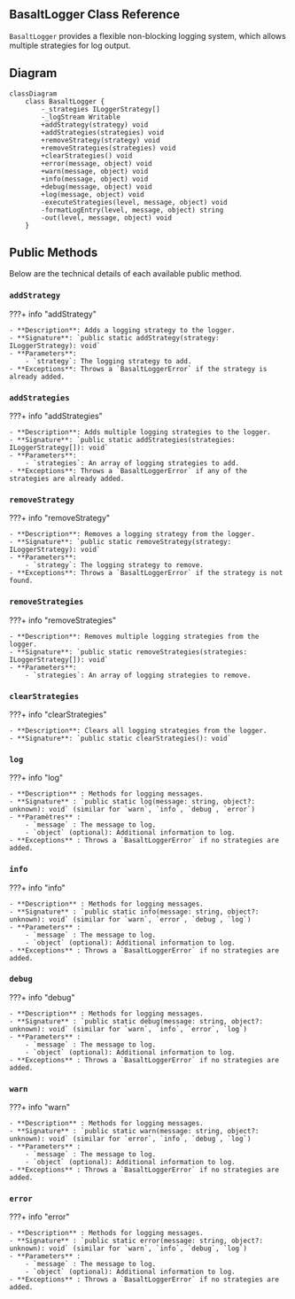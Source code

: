## **BasaltLogger Class Reference**

`BasaltLogger` provides a flexible non-blocking logging system, which allows multiple strategies for log output.

## **Diagram**

```mermaid
classDiagram
    class BasaltLogger {
        -_strategies ILoggerStrategy[]
        -_logStream Writable
        +addStrategy(strategy) void
        +addStrategies(strategies) void
        +removeStrategy(strategy) void
        +removeStrategies(strategies) void
        +clearStrategies() void
        +error(message, object) void
        +warn(message, object) void
        +info(message, object) void
        +debug(message, object) void
        +log(message, object) void
        -executeStrategies(level, message, object) void
        -formatLogEntry(level, message, object) string
        -out(level, message, object) void
    }
```

## **Public Methods**

Below are the technical details of each available public method.

### `addStrategy`

???+ info "addStrategy"

    - **Description**: Adds a logging strategy to the logger.
    - **Signature**: `public static addStrategy(strategy: ILoggerStrategy): void`
    - **Parameters**:
        - `strategy`: The logging strategy to add.
    - **Exceptions**: Throws a `BasaltLoggerError` if the strategy is already added.

### `addStrategies`

???+ info "addStrategies"

    - **Description**: Adds multiple logging strategies to the logger.
    - **Signature**: `public static addStrategies(strategies: ILoggerStrategy[]): void`
    - **Parameters**:
        - `strategies`: An array of logging strategies to add.
    - **Exceptions**: Throws a `BasaltLoggerError` if any of the strategies are already added.

### `removeStrategy`

???+ info "removeStrategy"

    - **Description**: Removes a logging strategy from the logger.
    - **Signature**: `public static removeStrategy(strategy: ILoggerStrategy): void`
    - **Parameters**:
        - `strategy`: The logging strategy to remove.
    - **Exceptions**: Throws a `BasaltLoggerError` if the strategy is not found.

### `removeStrategies`

???+ info "removeStrategies"

    - **Description**: Removes multiple logging strategies from the logger.
    - **Signature**: `public static removeStrategies(strategies: ILoggerStrategy[]): void`
    - **Parameters**:
        - `strategies`: An array of logging strategies to remove.

### `clearStrategies`

???+ info "clearStrategies"

    - **Description**: Clears all logging strategies from the logger.
    - **Signature**: `public static clearStrategies(): void`

### `log`

???+ info "log"

    - **Description** : Methods for logging messages.
    - **Signature** : `public static log(message: string, object?: unknown): void` (similar for `warn`, `info`, `debug`, `error`)
    - **Paramètres** :
        - `message` : The message to log.
        - `object` (optional): Additional information to log.
    - **Exceptions** : Throws a `BasaltLoggerError` if no strategies are added.

### `info`

???+ info "info"

    - **Description** : Methods for logging messages.
    - **Signature** : `public static info(message: string, object?: unknown): void` (similar for `warn`, `error`, `debug`, `log`)
    - **Parameters** :
        - `message` : The message to log.
        - `object` (optional): Additional information to log.
    - **Exceptions** : Throws a `BasaltLoggerError` if no strategies are added.

### `debug`

???+ info "debug"

    - **Description** : Methods for logging messages.
    - **Signature** : `public static debug(message: string, object?: unknown): void` (similar for `warn`, `info`, `error`, `log`)
    - **Parameters** :
        - `message` : The message to log.
        - `object` (optional): Additional information to log.
    - **Exceptions** : Throws a `BasaltLoggerError` if no strategies are added.

### `warn`

???+ info "warn"

    - **Description** : Methods for logging messages.
    - **Signature** : `public static warn(message: string, object?: unknown): void` (similar for `error`, `info`, `debug`, `log`)
    - **Parameters** :
        - `message` : The message to log.
        - `object` (optional): Additional information to log.
    - **Exceptions** : Throws a `BasaltLoggerError` if no strategies are added.

### `error`

???+ info "error"

    - **Description** : Methods for logging messages.
    - **Signature** : `public static error(message: string, object?: unknown): void` (similar for `warn`, `info`, `debug`, `log`)
    - **Parameters** :
        - `message` : The message to log.
        - `object` (optional): Additional information to log.
    - **Exceptions** : Throws a `BasaltLoggerError` if no strategies are added.

